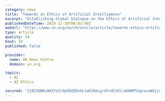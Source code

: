 ```yaml
---
category: news
title: "Towards an Ethics of Artificial Intelligence"
excerpt: "Establishing Global Dialogue on the Ethics of Artificial Intelligence: the Role of UNESCO The world must ensure that new technologies, especially those based on AI, are used for the good of our ..."
publishedDateTime: 2019-12-30T06:03:00Z
webUrl: "https://www.un.org/en/chronicle/article/towards-ethics-artificial-intelligence"
type: article
quality: 34
heat: 34
published: false

provider:
  name: UN News Centre
  domain: un.org

topics:
  - AI
  - AI Ethics

secured: "2jR25QNRcAKZYzCC9pO9ZERxOL1aESReLgrXV+dCXXl/aKHWP52qrusaWXj/qMaARPgisBSHwlZDhcEi9Rlnm+9NytkbXml0ydmrcH9hLcmA04EIKuNXmWZIH2eTBo2odxWmVOnNx4MsJrX6A6fa+Iio5d12UpRR71YJvCYg6k8+Fc2H5IC8Y4y7DlTJBqkQNQa4EFItyI6FqVq0tuoybZhtoZ+UtJtPLNhaFa8nLmv3sMUxzypAY/0RLSCKgW/G6FTf3e2pN3AClvT20QDe2whCskedVTflrTVcwWPDQuWleyaHni027hK1zooIl4NS;WyE5TEPs22yX4TKfEIehmw=="
---
```


